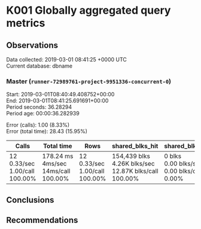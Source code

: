 # K001 Globally aggregated query metrics

## Observations ##
Data collected: 2019-03-01 08:41:25 +0000 UTC  
Current database: dbname  



### Master (`runner-72989761-project-9951336-concurrent-0`) ###
Start: 2019-03-01T08:40:49.408752+00:00  
End: 2019-03-01T08:41:25.691691+00:00  
Period seconds: 36.28294  
Period age: 00:00:36.282939  

Error (calls): 1.00 (8.33%)  
Error (total time): 28.43 (15.95%)

Calls | Total&nbsp;time | Rows | shared_blks_hit | shared_blks_read | shared_blks_dirtied | shared_blks_written | blk_read_time | blk_write_time | kcache_reads | kcache_writes | kcache_user_time_ms | kcache_system_time 
-------|------------|------|-----------------|------------------|---------------------|---------------------|---------------|----------------|--------------|---------------|---------------------|--------------------
12<br/>0.33/sec<br/>1.00/call<br/>100.00% |178.24&nbsp;ms<br/>4ms/sec<br/>14ms/call<br/>100.00% |12<br/>0.33/sec<br/>1.00/call<br/>100.00% |154,439&nbsp;blks<br/>4.26K&nbsp;blks/sec<br/>12.87K&nbsp;blks/call<br/>100.00% |0&nbsp;blks<br/>0.00&nbsp;blks/sec<br/>0.00&nbsp;blks/call<br/>0.00% |0&nbsp;blks<br/>0.00&nbsp;blks/sec<br/>0.00&nbsp;blks/call<br/>0.00% |0&nbsp;blks<br/>0.00&nbsp;blks/sec<br/>0.00&nbsp;blks/call<br/>0.00% |0.00&nbsp;ms<br/>0s/sec<br/>0s/call<br/>0.00% |0.00&nbsp;ms<br/>0s/sec<br/>0s/call<br/>0.00% |0.00&nbsp;bytes<br/>0.00&nbsp;bytes/sec<br/>0.00&nbsp;bytes/call<br/>0.00% |0.00&nbsp;bytes<br/>0.00&nbsp;bytes/sec<br/>0.00&nbsp;bytes/call<br/>0.00% |0.00&nbsp;ms<br/>0s/sec<br/>0s/call<br/>0.00% |0.00&nbsp;ms<br/>0s/sec<br/>0s/call<br/>0.00%





## Conclusions ##


## Recommendations ##


